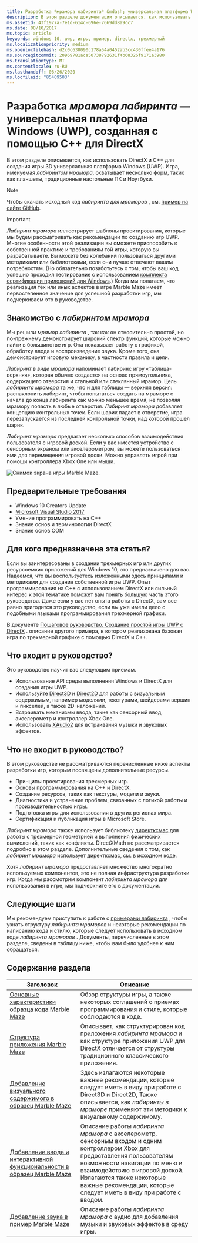 ```yaml
---
title: Разработка *мрамора лабиринта* &mdash; универсальная платформа Windows (UWP), созданная с помощью C++ для DirectX
description: В этом разделе документации описывается, как использовать DirectX и C++ для создания игры 3D универсальная платформа Windows (UWP).
ms.assetid: 43f1977a-7e1d-614c-696e-7669dd8a9cc7
ms.date: 08/10/2017
ms.topic: article
keywords: windows 10, uwp, игры, пример, directx, трехмерный
ms.localizationpriority: medium
ms.openlocfilehash: d2c0c630090c178a54a0452ab3cc430ffee4a176
ms.sourcegitcommit: 20969781aca50738792631f4b68326f9171a3980
ms.translationtype: MT
ms.contentlocale: ru-RU
ms.lasthandoff: 06/26/2020
ms.locfileid: "85409503"
---
```

# <a name="developing-marble-mazemdasha-universal-windows-platform-uwp-game-built-with-c-for-directx"></a>Разработка *мрамора лабиринта* &mdash; универсальная платформа Windows (UWP), созданная с помощью C++ для DirectX

В этом разделе описывается, как использовать DirectX и C++ для создания игры 3D универсальная платформа Windows (UWP). Игра, именуемая *лабиринтом мрамора*, охватывает несколько форм, таких как планшеты, традиционные настольные ПК и Ноутбуки.

> [!NOTE]
> Чтобы скачать исходный код *лабиринта для мраморов* , см. [пример на сайте GitHub](https://github.com/microsoft/Windows-appsample-marble-maze).

> [!IMPORTANT]
> *Лабиринт мрамора* иллюстрирует шаблоны проектирования, которые мы будем рассматривать как рекомендации по созданию игр UWP. Многие особенности этой реализации вы сможете приспособить к собственной практике и требованиям той игры, которую вы разрабатываете. Вы можете без колебаний пользоваться другими методиками или библиотеками, если они лучше отвечают вашим потребностям. (Но обязательно позаботьтесь о том, чтобы ваш код успешно проходил тестирование с использованием [комплекта сертификации приложений для Windows](https://docs.microsoft.com/windows/uwp/debug-test-perf/windows-app-certification-kit).) Когда мы полагаем, что реализация тех или иных аспектов в игре Marble Maze имеет первостепенное значение для успешной разработки игр, мы подчеркиваем это в руководстве.

## <a name="introducing-marble-maze"></a>Знакомство с *лабиринтом мрамора*

Мы решили *мрамор лабиринта* , так как он относительно простой, но по-прежнему демонстрирует широкий спектр функций, которые можно найти в большинстве игр. Она показывает работу с графикой, обработку ввода и воспроизведение звука. Кроме того, она демонстрирует игровую механику, в частности правила и цели.

*Лабиринт в виде мрамора* напоминает лабиринс игру «таблица-верхняя», которая обычно создается на основе прямоугольника, содержащего отверстия и стальной или стеклянный мрамор. Цель *лабиринта мрамора* та же, что и для таблицы — верхняя версия: раснаклонить лабиринт, чтобы попытаться создать на мраморе с начала до конца лабиринта как можно меньшее время, не позволяя мрамору попасть в любые отверстия. *Лабиринт мрамора* добавляет концепцию контрольных точек. Если шарик падает в отверстие, игра перезапускается из последней контрольной точки, над которой прошел шарик.

*Лабиринт мрамора* предлагает несколько способов взаимодействия пользователя с игровой доской. Если у вас имеется устройство с сенсорным экраном или акселерометром, вы можете пользоваться ими для перемещения игровой доски. Можно управлять игрой при помощи контроллера Xbox One или мыши.

![Снимок экрана игры Marble Maze.](images/marblemaze-2.png)

## <a name="prerequisites"></a>Предварительные требования

-   Windows 10 Creators Update
-   [Microsoft Visual Studio 2017](https://visualstudio.microsoft.com/downloads/)
-   Умение программировать на C++
-   Знание основ и терминологии DirectX
-   Знание основ COM

## <a name="who-should-read-this"></a>Для кого предназначена эта статья?

Если вы заинтересованы в создании трехмерных игр или других ресурсоемких приложений для Windows 10, это предназначено для вас. Надеемся, что вы воспользуетесь изложенными здесь принципами и методиками для создания собственной игры UWP. Опыт программирования на C++ с использованием DirectX или сильный интерес к этой тематике поможет вам понять большую часть этого руководства. Даже если у вас нет опыта работы с DirectX, вам все равно пригодится это руководство, если вы уже имели дело с подобными языками программирования трехмерной графики.

В документе [Пошаговое руководство. Создание простой игры UWP с DirectX](tutorial--create-your-first-uwp-directx-game.md) . описание другого примера, в котором реализована базовая игра по трехмерной графике с помощью DirectX и C++.

## <a name="what-this-documentation-covers"></a>Что входит в руководство?

Это руководство научит вас следующим приемам.

-   Использование API среды выполнения Windows и DirectX для создания игры UWP.
-   Используйте [Direct3D](https://docs.microsoft.com/windows/desktop/direct3d11/atoc-dx-graphics-direct3d-11) и [Direct2D](https://docs.microsoft.com/windows/desktop/Direct2D/direct2d-portal) для работы с визуальным содержимым, например моделями, текстурами, шейдерами вершин и пикселей, а также 2D-наложений.
-   Встраивать механизмы ввода, такие как сенсорный ввод, акселерометр и контроллер Xbox One.
-   Использовать [XAudio2](https://docs.microsoft.com/windows/desktop/xaudio2/xaudio2-apis-portal) для встраивания музыки и звуковых эффектов.

## <a name="what-this-documentation-does-not-cover"></a>Что не входит в руководство?

В этом руководстве не рассматриваются перечисленные ниже аспекты разработки игр, которым посвящены дополнительные ресурсы.

-   Принципы проектирования трехмерных игр.
-   Основы программирования на C++ и DirectX.
-   Создание ресурсов, таких как текстуры, модели и звуки.
-   Диагностика и устранение проблем, связанных с логикой работы и производительностью игры.
-   Подготовка игры для использования в других регионах мира.
-   Сертификация и публикация игры в Microsoft Store.

*Лабиринт мрамора* также использует библиотеку [директксмас](https://docs.microsoft.com/windows/desktop/dxmath/directxmath-portal) для работы с трехмерной геометрией и выполнения физических вычислений, таких как конфликты. DirectXMath не рассматривается подробно в этом разделе. Дополнительные сведения о том, как *лабиринт мрамора* использует директксмас, см. в исходном коде.

Хотя *лабиринт мрамора* предоставляет множество многократно используемых компонентов, это не полная инфраструктура разработки игр. Когда мы рассмотрим компонент *лабиринта мрамора* для использования в игре, мы подчеркните его в документации.

## <a name="next-steps"></a>Следующие шаги

Мы рекомендуем приступить к работе с [примерами лабиринта](marble-maze-sample-fundamentals.md) , чтобы узнать структуру *лабиринта мраморов* и некоторые рекомендации по написанию кода и стилю, которые следует использовать в исходном коде *лабиринта мраморов* . Документы, перечисленные в этом разделе, сведены в таблицу ниже, чтобы вам было удобнее к ним обращаться.

## <a name="in-this-section"></a>Содержание раздела

| Заголовок                                                                                                                    | Описание                                                                                                                                                                                                                                        |
|--------------------------------------------------------------------------------------------------------------------------|----------------------------------------------------------------------------------------------------------------------------------------------------------------------------------------------------------------------------------------------------|
| [Основные характеристики образца кода Marble Maze](marble-maze-sample-fundamentals.md)                                                   | Обзор структуры игры, а также некоторых соглашений о приемах программирования и стиле, которые соблюдаются в коде.                                                                                                                                 |
| [Структура приложения Marble Maze](marble-maze-application-structure.md)                                               | Описывает, как структурирован код приложения *лабиринта мрамора* и как структура приложения UWP для DirectX отличается от структуры традиционного классического приложения.                                                                                    |
| [Добавление визуального содержимого в образец Marble Maze](adding-visual-content-to-the-marble-maze-sample.md)                   | Здесь излагаются некоторые важные рекомендации, которые следует иметь в виду при работе с Direct3D и Direct2D, Также описывается, как *лабиринты в мраморе* применяют эти методики к визуальному содержимому.                                                                           |
| [Добавление ввода и интерактивной функциональности в образец Marble Maze](adding-input-and-interactivity-to-the-marble-maze-sample.md) | Описание работы *лабиринта мрамора* с акселерометр, сенсорным входом и одним контроллером Xbox для предоставления пользователям возможности навигации по меню и взаимодействию с игровой доской. Излагаются также некоторые важные рекомендации, которые следует иметь в виду при работе с вводом. |
| [Добавление звука в пример Marble Maze](adding-audio-to-the-marble-maze-sample.md)                                     | Описание работы *лабиринта мрамора* с аудио для добавления музыки и звуковых эффектов в среду игры.                                                                                                                                                  |
